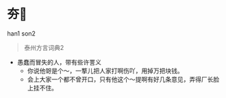 # 夯𪨊
han1 son2
> 泰州方言词典2
- 愚蠢而冒失的人，带有些许詈义
  - 你说他哿是个～，一撉儿把人家打啊伤吖，用掉万把块钱。
  - 会上大家一个都不曾开口，只有他这个～提啊有好几条意见，弄得厂长脸上挂不住。
